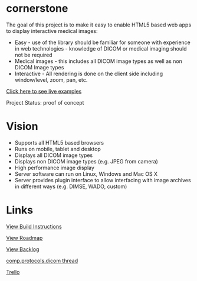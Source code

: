 cornerstone
===========

The goal of this project is to make it easy to enable HTML5 based web apps to display interactive medical images:

 * Easy - use of the library should be familiar for someone with experience in web technologies - knowledge of DICOM
or medical imaging should not be required
 * Medical images - this includes all DICOM image types as well as non DICOM Image types
 * Interactive - All rendering is done on the client side including window/level, zoom, pan, etc.

[Click here to see live examples](https://rawgithub.com/chafey/cornerstone/master/example/index.html)

Project Status: proof of concept

Vision
======
 * Supports all HTML5 based browsers
 * Runs on mobile, tablet and desktop
 * Displays all DICOM image types
 * Displays non DICOM image types (e.g. JPEG from camera)
 * High performance image display
 * Server software can run on Linux, Windows and Mac OS X
 * Server provides plugin interface to allow interfacing with image archives in different ways (e.g. DIMSE, WADO, custom)

Links
=====

[View Build Instructions](docs/build.md)

[View Roadmap](docs/roadmap.md)

[View Backlog](docs/backlog.md)

[comp.protocols.dicom thread](https://groups.google.com/forum/#!topic/comp.protocols.dicom/_2fMh69GdAM)

[Trello](https://trello.com/b/tGTDIyt4/cornerstone)
